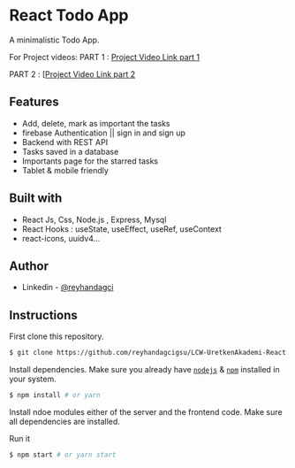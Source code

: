 # React Todo App

A minimalistic Todo App.  

For Project videos: 
PART 1 : [Project Video Link part 1 ](https://www.youtube.com/watch?v=SsQOdqC8OZg&list=PLnljDOquJIhHlnT11XXLtwwH8HehCpeJ5)

PART 2 : [[Project Video Link part 2](https://www.youtube.com/watch?v=usjh4ZtM1IY&t=1135s)

 

## Features

- Add, delete, mark as important the tasks
- firebase Authentication || sign in and sign up 
- Backend with REST API 
- Tasks saved in a database
- Importants page for the starred tasks
- Tablet & mobile friendly

## Built with

- React Js, Css, Node.js , Express, Mysql 
- React Hooks : useState, useEffect, useRef, useContext
- react-icons, uuidv4...


## Author

- Linkedin - [@reyhandagci](https://www.linkedin.com/in/reyhandagci/)


## Instructions

First clone this repository.
```bash
$ git clone https://github.com/reyhandagcigsu/LCW-UretkenAkademi-React.js-Bootcamp.git
```

Install dependencies. Make sure you already have [`nodejs`](https://nodejs.org/en/) & [`npm`](https://www.npmjs.com/) installed in your system.
```bash
$ npm install # or yarn
```
Install ndoe modules either of the server and the frontend code. Make sure all dependencies are installed.

Run it
```bash
$ npm start # or yarn start
```
